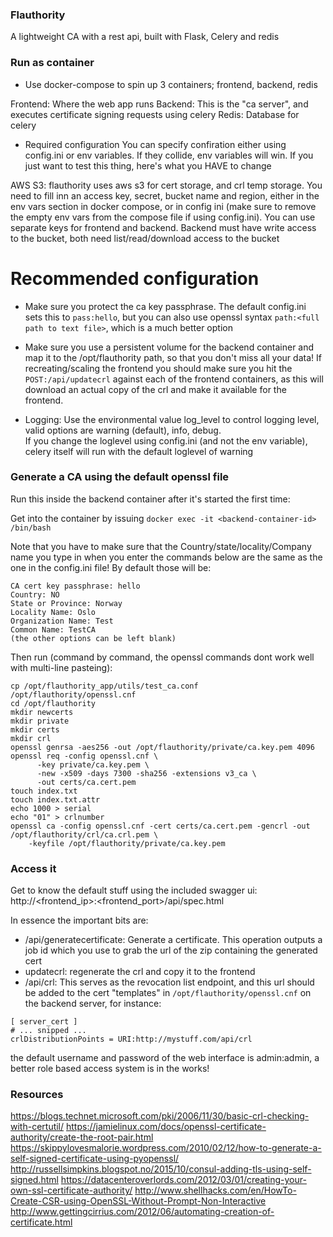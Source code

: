 ### Flauthority  
A lightweight CA with a rest api, built with Flask, Celery and redis

### Run as container
- Use docker-compose to spin up 3 containers; frontend, backend, redis

Frontend: Where the web app runs
Backend: This is the "ca server", and executes certificate signing requests using celery
Redis: Database for celery


- Required configuration
You can specify confiration either using config.ini or env variables. If they collide, env variables will win.
If you just want to test this thing, here's what you HAVE to change

AWS S3: flauthority uses aws s3 for cert storage, and crl temp storage. You need to fill inn 
an access key, secret, bucket name and region, either in the env vars section in docker compose, or in config ini 
(make sure to remove the empty env vars from the compose file if using config.ini). 
You can use separate keys for frontend and backend. Backend must have 
write access to the bucket, both need list/read/download access to the bucket 

# Recommended configuration
- Make sure you protect the ca key passphrase. The default config.ini sets this to `pass:hello`, but you can also use
openssl syntax `path:<full path to text file>`, which is a much better option

- Make sure you use a persistent volume for the backend container and map it to the /opt/flauthority path, 
so that you don't miss all your data! If recreating/scaling the frontend you should make sure you 
hit the `POST:/api/updatecrl` against each of the frontend containers, as this will download an actual copy of the crl
and make it available for the frontend.

- Logging: Use the environmental value log_level to control logging level, valid options are 
warning (default), info, debug.   
If you change the loglevel using config.ini (and not the env variable), celery itself will 
run with the default loglevel of warning

### Generate a CA using the default openssl file
Run this inside the backend container after it's started the first time:  

Get into the container by issuing `docker exec -it <backend-container-id> /bin/bash`

Note that you have to make sure that the Country/state/locality/Company name you type in when you enter the commands below
are the same as the one in the config.ini file! By default those will be:
```
CA cert key passphrase: hello
Country: NO
State or Province: Norway
Locality Name: Oslo
Organization Name: Test
Common Name: TestCA
(the other options can be left blank)
```

Then run (command by command, the openssl commands dont work well with multi-line pasteing):
```
cp /opt/flauthority_app/utils/test_ca.conf /opt/flauthority/openssl.cnf
cd /opt/flauthority
mkdir newcerts
mkdir private
mkdir certs
mkdir crl
openssl genrsa -aes256 -out /opt/flauthority/private/ca.key.pem 4096   
openssl req -config openssl.cnf \
      -key private/ca.key.pem \
      -new -x509 -days 7300 -sha256 -extensions v3_ca \
      -out certs/ca.cert.pem
touch index.txt
touch index.txt.attr
echo 1000 > serial
echo "01" > crlnumber
openssl ca -config openssl.cnf -cert certs/ca.cert.pem -gencrl -out /opt/flauthority/crl/ca.crl.pem \
    -keyfile /opt/flauthority/private/ca.key.pem
```

### Access it
Get to know the default stuff using the included swagger ui:
http://<frontend_ip>:<frontend_port>/api/spec.html

In essence the important bits are:
- /api/generatecertificate: Generate a certificate. This operation outputs a job id which you use to 
grab the url of the zip containing the generated cert
- updatecrl: regenerate the crl and copy it to the frontend
- /api/crl: This serves as the revocation list endpoint, and this url should be added to the 
cert "templates" in `/opt/flauthority/openssl.cnf` on the backend server, for instance:
```
[ server_cert ]
# ... snipped ...
crlDistributionPoints = URI:http://mystuff.com/api/crl
```
the default username and password of the web interface is admin:admin, 
a better role based access system is in the works!

### Resources
https://blogs.technet.microsoft.com/pki/2006/11/30/basic-crl-checking-with-certutil/
https://jamielinux.com/docs/openssl-certificate-authority/create-the-root-pair.html
https://skippylovesmalorie.wordpress.com/2010/02/12/how-to-generate-a-self-signed-certificate-using-pyopenssl/
http://russellsimpkins.blogspot.no/2015/10/consul-adding-tls-using-self-signed.html
https://datacenteroverlords.com/2012/03/01/creating-your-own-ssl-certificate-authority/
http://www.shellhacks.com/en/HowTo-Create-CSR-using-OpenSSL-Without-Prompt-Non-Interactive
http://www.gettingcirrius.com/2012/06/automating-creation-of-certificate.html
